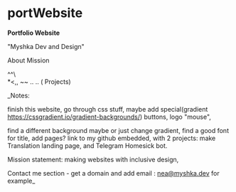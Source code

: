 # portWebsite

**Portfolio Website**

"Myshka Dev and Design"

About
Mission


  ^^\                   <br>
*<,,  ~~   ..    ..      ( Projects)


_Notes:

finish this website, 
go through css stuff, 
maybe add special(gradient https://cssgradient.io/gradient-backgrounds/) buttons, 
logo "mouse", 
        
find a different background maybe or just change gradient, 
find a good font for title,
add pages?
link to my github embedded, with 2 projects:
        make Translation landing page, and Telegram Homesick bot. 

Mission statement:  making websites with inclusive design, 
        
Contact me section - get a domain and add email : nea@myshka.dev for example_
